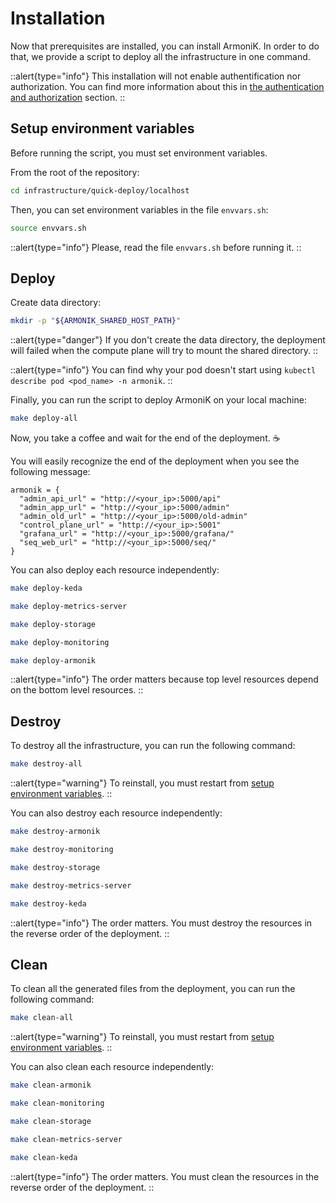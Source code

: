 # Installation

Now that prerequisites are installed, you can install ArmoniK. In order to do that, we provide a script to deploy all the infrastructure in one command.

::alert{type="info"}
This installation will not enable authentification nor authorization. You can find more information about this in [the authentication and authorization](../../2.guide/1.how-to/how-to-configure-authentication.md) section.
::

## Setup environment variables

Before running the script, you must set environment variables.

From the root of the repository:

```bash
cd infrastructure/quick-deploy/localhost
```

Then, you can set environment variables in the file `envvars.sh`:

```bash
source envvars.sh
```

::alert{type="info"}
Please, read the file `envvars.sh` before running it.
::

## Deploy

Create data directory:

```bash
mkdir -p "${ARMONIK_SHARED_HOST_PATH}"
```

::alert{type="danger"}
If you don't create the data directory, the deployment will failed when the compute plane will try to mount the shared directory.
::

::alert{type="info"}
You can find why your pod doesn't start using `kubectl describe pod <pod_name> -n armonik`.
::

Finally, you can run the script to deploy ArmoniK on your local machine:

```bash
make deploy-all
```

Now, you take a coffee and wait for the end of the deployment. :coffee:

You will easily recognize the end of the deployment when you see the following message:

```hsl
armonik = {
  "admin_api_url" = "http://<your_ip>:5000/api"
  "admin_app_url" = "http://<your_ip>:5000/admin"
  "admin_old_url" = "http://<your_ip>:5000/old-admin"
  "control_plane_url" = "http://<your_ip>:5001"
  "grafana_url" = "http://<your_ip>:5000/grafana/"
  "seq_web_url" = "http://<your_ip>:5000/seq/"
}

```

You can also deploy each resource independently:

```bash
make deploy-keda
```

```bash
make deploy-metrics-server
```

```bash
make deploy-storage
```

```bash
make deploy-monitoring
```

```bash
make deploy-armonik
```

::alert{type="info"}
The order matters because top level resources depend on the bottom level resources.
::

## Destroy

To destroy all the infrastructure, you can run the following command:

```bash
make destroy-all
```

::alert{type="warning"}
To reinstall, you must restart from [setup environment variables](#setup-environment-variables).
::

You can also destroy each resource independently:

```bash
make destroy-armonik
```

```bash
make destroy-monitoring
```

```bash
make destroy-storage
```

```bash
make destroy-metrics-server
```

```bash
make destroy-keda
```

::alert{type="info"}
The order matters. You must destroy the resources in the reverse order of the deployment.
::

## Clean

To clean all the generated files from the deployment, you can run the following command:

```bash
make clean-all
```

::alert{type="warning"}
To reinstall, you must restart from [setup environment variables](#setup-environment-variables).
::

You can also clean each resource independently:

```bash
make clean-armonik
```

```bash
make clean-monitoring
```

```bash
make clean-storage
```

```bash
make clean-metrics-server
```

```bash
make clean-keda
```

::alert{type="info"}
The order matters. You must clean the resources in the reverse order of the deployment.
::
